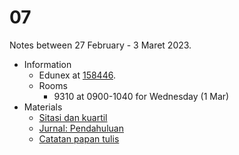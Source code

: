 # 07
Notes between 27 February - 3 Maret 2023.

- Information
  + Edunex at [158446](https://edunex.itb.ac.id/courses/47403/preview/158446).
  + Rooms
    - 9310 at 0900-1040 for Wednesday (1 Mar)
- Materials
  + [Sitasi dan kuartil](https://doi.org/10.5281/zenodo.7082128)
  + [Jurnal: Pendahuluan](https://doi.org/10.5281/zenodo.7103264)
  + [Catatan papan tulis](20230301-0.jpeg)
